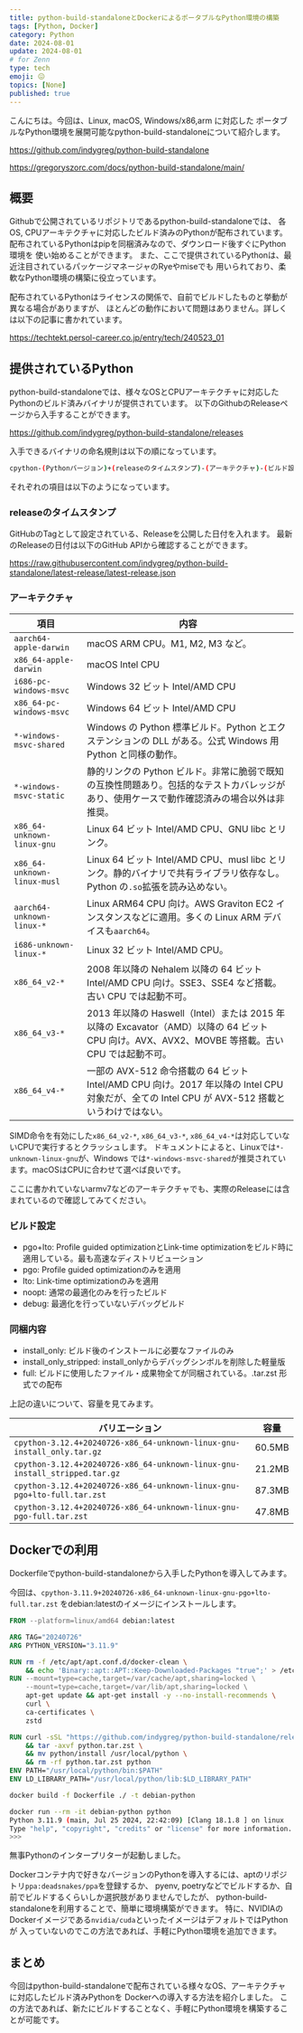 ```yaml
---
title: python-build-standaloneとDockerによるポータブルなPython環境の構築
tags: [Python, Docker]
category: Python
date: 2024-08-01
update: 2024-08-01
# for Zenn
type: tech
emoji: 😖
topics: [None]
published: true
---
```


こんにちは。今回は、Linux, macOS, Windows/x86,arm に対応した
ポータブルなPython環境を展開可能なpython-build-standaloneについて紹介します。

<https://github.com/indygreg/python-build-standalone>

<https://gregoryszorc.com/docs/python-build-standalone/main/>

## 概要

Githubで公開されているリポジトリであるpython-build-standaloneでは、
各OS, CPUアーキテクチャに対応したビルド済みのPythonが配布されています。
配布されているPythonはpipを同梱済みなので、ダウンロード後すぐにPython環境を
使い始めることができます。
また、ここで提供されているPythonは、最近注目されているパッケージマネージャのRyeやmiseでも
用いられており、柔軟なPython環境の構築に役立っています。

配布されているPythonはライセンスの関係で、自前でビルドしたものと挙動が異なる場合がありますが、
ほとんどの動作において問題はありません。詳しくは以下の記事に書かれています。

<https://techtekt.persol-career.co.jp/entry/tech/240523_01>

## 提供されているPython

python-build-standaloneでは、様々なOSとCPUアーキテクチャに対応したPythonのビルド済みバイナリが提供されています。
以下のGithubのReleaseページから入手することができます。

<https://github.com/indygreg/python-build-standalone/releases>

入手できるバイナリの命名規則は以下の順になっています。

```bash
cpython-(Pythonバージョン)+(releaseのタイムスタンプ)-(アーキテクチャ)-(ビルド設定)-(同梱内容)
```

それぞれの項目は以下のようになっています。

### releaseのタイムスタンプ

GitHubのTagとして設定されている、Releaseを公開した日付を入れます。
最新のReleaseの日付は以下のGitHub APIから確認することができます。

<https://raw.githubusercontent.com/indygreg/python-build-standalone/latest-release/latest-release.json>

### アーキテクチャ

| 項目                        | 内容                                                                                                                     |
|-----------------------------|--------------------------------------------------------------------------------------------------------------------------|
| `aarch64-apple-darwin`      | macOS ARM CPU。M1, M2, M3 など。                                                                                             |
| `x86_64-apple-darwin`       | macOS Intel CPU                                                                                                          |
| `i686-pc-windows-msvc`      | Windows 32 ビット Intel/AMD CPU                                                                                             |
| `x86_64-pc-windows-msvc`    | Windows 64 ビット Intel/AMD CPU                                                                                             |
| `*-windows-msvc-shared`     | Windows の Python 標準ビルド。Python とエクステンションの DLL がある。公式 Windows 用 Python と同様の動作。                                    |
| `*-windows-msvc-static`     | 静的リンクの Python ビルド。非常に脆弱で既知の互換性問題あり。包括的なテストカバレッジがあり、使用ケースで動作確認済みの場合以外は非推奨。                  |
| `x86_64-unknown-linux-gnu`  | Linux 64 ビット Intel/AMD CPU、GNU libc とリンク。                                                                                |
| `x86_64-unknown-linux-musl` | Linux 64 ビット Intel/AMD CPU、musl libc とリンク。静的バイナリで共有ライブラリ依存なし。Python の`.so`拡張を読み込めない。                           |
| `aarch64-unknown-linux-*`   | Linux ARM64 CPU 向け。AWS Graviton EC2 インスタンスなどに適用。多くの Linux ARM デバイスも`aarch64`。                                        |
| `i686-unknown-linux-*`      | Linux 32 ビット Intel/AMD CPU。                                                                                              |
| `x86_64_v2-*`               | 2008 年以降の Nehalem 以降の 64 ビット Intel/AMD CPU 向け。SSE3、SSE4 など搭載。古い CPU では起動不可。                                 |
| `x86_64_v3-*`               | 2013 年以降の Haswell（Intel）または 2015 年以降の Excavator（AMD）以降の 64 ビット CPU 向け。AVX、AVX2、MOVBE 等搭載。古い CPU では起動不可。 |
| `x86_64_v4-*`               | 一部の AVX-512 命令搭載の 64 ビット Intel/AMD CPU 向け。2017 年以降の Intel CPU 対象だが、全ての Intel CPU が AVX-512 搭載というわけではない。   |

SIMD命令を有効にした`x86_64_v2-*`, `x86_64_v3-*`, `x86_64_v4-*`は対応していないCPUで実行するとクラッシュします。
ドキュメントによると、Linuxでは`*-unknown-linux-gnu`が、Windows では`*-windows-msvc-shared`が推奨されています。macOSはCPUに合わせて選べば良いです。

ここに書かれていないarmv7などのアーキテクチャでも、実際のReleaseには含まれているので確認してみてください。

### ビルド設定

- pgo+lto: Profile guided optimizationとLink-time optimizationをビルド時に適用している。最も高速なディストリビューション
- pgo: Profile guided optimizationのみを適用
- lto: Link-time optimizationのみを適用
- noopt: 通常の最適化のみを行ったビルド
- debug: 最適化を行っていないデバッグビルド

### 同梱内容

- install_only: ビルド後のインストールに必要なファイルのみ
- install_only_stripped: install_onlyからデバッグシンボルを削除した軽量版
- full: ビルドに使用したファイル・成果物全てが同梱されている。.tar.zst 形式での配布

上記の違いについて、容量を見てみます。

| バリエーション                                                                    | 容量   |
|----------------------------------------------------------------------------|--------|
| `cpython-3.12.4+20240726-x86_64-unknown-linux-gnu-install_only.tar.gz`     | 60.5MB |
| `cpython-3.12.4+20240726-x86_64-unknown-linux-gnu-install_stripped.tar.gz` | 21.2MB |
| `cpython-3.12.4+20240726-x86_64-unknown-linux-gnu-pgo+lto-full.tar.zst`    | 87.3MB |
| `cpython-3.12.4+20240726-x86_64-unknown-linux-gnu-pgo-full.tar.zst`        | 47.8MB |

## Dockerでの利用

Dockerfileでpython-build-standaloneから入手したPythonを導入してみます。

今回は、`cpython-3.11.9+20240726-x86_64-unknown-linux-gnu-pgo+lto-full.tar.zst`
をdebian:latestのイメージにインストールします。

```dockerfile
FROM --platform=linux/amd64 debian:latest

ARG TAG="20240726"
ARG PYTHON_VERSION="3.11.9"

RUN rm -f /etc/apt/apt.conf.d/docker-clean \
    && echo 'Binary::apt::APT::Keep-Downloaded-Packages "true";' > /etc/apt/apt.conf.d/keep-cache
RUN --mount=type=cache,target=/var/cache/apt,sharing=locked \
    --mount=type=cache,target=/var/lib/apt,sharing=locked \
    apt-get update && apt-get install -y --no-install-recommends \
    curl \
    ca-certificates \
    zstd

RUN curl -sSL "https://github.com/indygreg/python-build-standalone/releases/download/${TAG}/cpython-${PYTHON_VERSION}+${TAG}-x86_64-unknown-linux-gnu-pgo+lto-full.tar.zst" -o python.tar.zst \
    && tar -axvf python.tar.zst \
    && mv python/install /usr/local/python \
    && rm -rf python.tar.zst python
ENV PATH="/usr/local/python/bin:$PATH"
ENV LD_LIBRARY_PATH="/usr/local/python/lib:$LD_LIBRARY_PATH"
```

```bash
docker build -f Dockerfile ./ -t debian-python

docker run --rm -it debian-python python
Python 3.11.9 (main, Jul 25 2024, 22:42:09) [Clang 18.1.8 ] on linux
Type "help", "copyright", "credits" or "license" for more information.
>>>
```

無事Pythonのインタープリターが起動しました。

Dockerコンテナ内で好きなバージョンのPythonを導入するには、aptのリポジトリ`ppa:deadsnakes/ppa`を登録するか、
pyenv, poetryなどでビルドするか、自前でビルドするくらいしか選択肢がありませんでしたが、
python-build-standaloneを利用することで、簡単に環境構築ができます。
特に、NVIDIAのDockerイメージである`nvidia/cuda`といったイメージはデフォルトではPythonが
入っていないのでこの方法であれば、手軽にPython環境を追加できます。

## まとめ

今回はpython-build-standaloneで配布されている様々なOS、アーキテクチャに対応したビルド済みPythonを
Dockerへの導入する方法を紹介しました。
この方法であれば、新たにビルドすることなく、手軽にPython環境を構築することが可能です。
